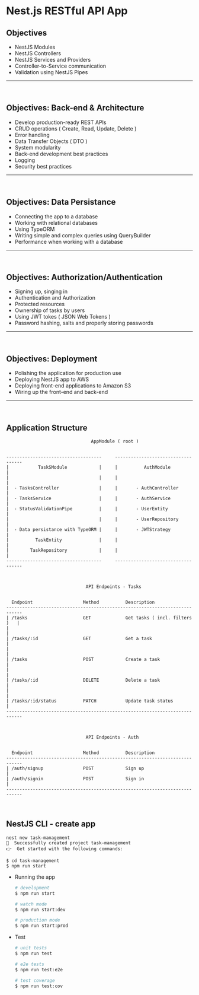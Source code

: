# Nest.js RESTful API App

## Objectives
  - NestJS Modules
  - NestJS Controllers
  - NestJS Services and Providers
  - Controller-to-Service communication
  - Validation using NestJS Pipes
---
<br>

## Objectives: Back-end & Architecture
 - Develop production-ready REST APIs
 - CRUD operations ( Create, Read, Update, Delete )
 - Error handling
 - Data Transfer Objects ( DTO )
 - System modularity
 - Back-end development best practices
 - Logging
 - Security best practices
---
<br>


## Objectives: Data Persistance
 - Connecting the app to a database
 - Working with relational databases
 - Using TypeORM
 - Writing simple and complex queries using QueryBuilder
 - Performance when working with a database
---
<br>

## Objectives: Authorization/Authentication
 - Signing up, singing in
 - Authentication and Authorization
 - Protected resources
 - Ownership of tasks by users
 - Using JWT tokes ( JSON Web Tokens )
 - Password hashing, salts and properly storing passwords
---
<br>

## Objectives: Deployment
 - Polishing the application for production use
 - Deploying NestJS app to AWS
 - Deploying front-end applications to Amazon S3
 - Wiring up the front-end and back-end
---
<br>


## Application Structure

```
                                AppModule ( root )


------------------------------------     -----------------------------------
|           TaskSModule            |     |          AuthModule             |
|                                  |     |                                 |
|  - TasksController               |     |       - AuthController          |
|  - TasksService                  |     |       - AuthService             |
|  - StatusValidationPipe          |     |       - UserEntity              |
|                                  |     |       - UserRepository          |
|  - Data persistance with TypeORM |     |       - JWTStrategy             |
|          TaskEntity              |     |                                 |
|        TaskRepository            |     |                                 |
------------------------------------     -----------------------------------



                              API Endpoints - Tasks


  Endpoint                   Method          Description
----------------------------------------------------------------------------
| /tasks                     GET             Get tasks ( incl. filters )   |
|                                                                          |
| /tasks/:id                 GET             Get a task                    |
|                                                                          |
| /tasks                     POST            Create a task                 |
|                                                                          |
| /tasks/:id                 DELETE          Delete a task                 |
|                                                                          |
| /tasks/:id/status          PATCH           Update task status            |
----------------------------------------------------------------------------



                              API Endpoints - Auth


  Endpoint                   Method          Description
----------------------------------------------------------------------------
| /auth/signup               POST            Sign up                       |
| /auth/signin               POST            Sign in                       |
----------------------------------------------------------------------------

```

<br>

## NestJS CLI - create app

    nest new task-management
    🚀  Successfully created project task-management
    👉  Get started with the following commands:

    $ cd task-management
    $ npm run start


- Running the app

  ```bash
  # development
  $ npm run start

  # watch mode
  $ npm run start:dev

  # production mode
  $ npm run start:prod
  ```

- Test

  ```bash
  # unit tests
  $ npm run test

  # e2e tests
  $ npm run test:e2e

  # test coverage
  $ npm run test:cov
  ```
